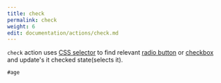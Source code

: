 ```yaml
---
title: check
permalink: check
weight: 6
edit: documentation/actions/check.md
---
```




`check` action uses [CSS
selector](https://developer.mozilla.org/en-US/docs/Web/CSS/CSS_Selectors) to
find relevant [radio
button](https://developer.mozilla.org/en-US/docs/Web/HTML/Element/input/radio)
or
[checkbox](https://developer.mozilla.org/en-US/docs/Web/HTML/Element/input/checkbox)
and update's it checked state(selects it).

<div class="cba-example check">

```
#age
```
</div>
